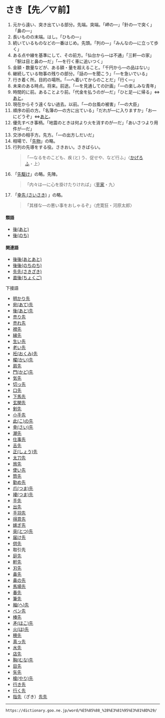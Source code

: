 # さき【先／▽前】

1. 元から遠い、突き出ている部分。先端。突端。「岬の―」「針の―で突く」「鼻の―」
2. 長いものの末端。はし。「ひもの―」
3. 続いているものなどの一番はじめ。先頭。「列の―」「みんなの―に立って歩く」
4. ある点や線を基準にして、その前方。「仙台から―は不通」「三軒―の家」「駅は目と鼻の―だ」「―を行く車に追いつく」
5. 金額・数量などが、ある額・量を超えること。「千円から―の品はない」
6. 継続している物事の残りの部分。「話の―を聞こう」「―を急いでいる」
7. 行き着く所。目的の場所。「―へ着いてからのことだ」「行く―」
8. 未来のある時点。将来。前途。「―を見通しての計画」「―の楽しみな青年」
9. 時間的に前。あることより前。「代金を払うのが―だ」「ひと足―に帰る」⇔[あと](https://dictionary.goo.ne.jp/word/%E5%BE%8C_%28%E3%81%82%E3%81%A8%29/#jn-5108)。
10. 現在からそう遠くない過去。以前。「―の台風の被害」「―の大臣」
11. 順序の前の方。「名簿の―の方に出ている」「だれが―に入りますか」「お―にどうぞ」⇔[あと](https://dictionary.goo.ne.jp/word/%E5%BE%8C_%28%E3%81%82%E3%81%A8%29/#jn-5108)。
12. 優先すべき事柄。「地震のときは何より火を消すのが―だ」「あいさつより用件が―だ」
13. 交渉の相手方。先方。「―の出方しだいだ」
14. 相場で、「[先物](https://dictionary.goo.ne.jp/word/%E5%85%88%E7%89%A9/#jn-86774)」の略。
15. 行列の先導をする役。さきおい。さきばらい。
    >「―なるをのこども、疾 (と) う、促せや、など行ふ」〈[かげろふ](https://dictionary.goo.ne.jp/word/%E8%9C%BB%E8%9B%89%E6%97%A5%E8%A8%98/#jn-39744)・上〉
16. 「[先駆け](https://dictionary.goo.ne.jp/word/%E5%85%88%E9%A7%86%E3%81%91/#jn-86648)」の略。先陣。
    >「内々は―に心を掛けたりければ」〈[平家](https://dictionary.goo.ne.jp/word/%E5%B9%B3%E5%AE%B6%E7%89%A9%E8%AA%9E/#jn-198120)・九〉
17. 「[幸先 (さいさき)](https://dictionary.goo.ne.jp/word/%E5%B9%B8%E5%85%88/#jn-85001) 」の略。
    >「其様な―の悪い事をおしゃるぞ」〈虎寛狂・河原太郎〉
        

#### 類語

-   [後(あと)](https://dictionary.goo.ne.jp/word/%E5%BE%8C_%28%E3%81%82%E3%81%A8%29/#jn-5108)
-   [後(のち)](https://dictionary.goo.ne.jp/word/%E5%BE%8C_%28%E3%81%AE%E3%81%A1%29/#jn-171992)

#### 関連語

-   [後後(あとあと)](https://dictionary.goo.ne.jp/word/%E5%BE%8C%E5%BE%8C_%28%E3%81%82%E3%81%A8%E3%81%82%E3%81%A8%29/#jn-5140)
-   [後後(のちのち)](https://dictionary.goo.ne.jp/word/%E5%BE%8C%E5%BE%8C_%28%E3%81%AE%E3%81%A1%E3%81%AE%E3%81%A1%29/#jn-172018)
-   [先先(さきざき)](https://dictionary.goo.ne.jp/word/%E5%85%88%E5%85%88_%28%E3%81%95%E3%81%8D%E3%81%96%E3%81%8D%29/#jn-86676)
-   [直後(ちょくご)](https://dictionary.goo.ne.jp/word/%E7%9B%B4%E5%BE%8C/#jn-145039)

下接語

-   [明かり先](https://dictionary.goo.ne.jp/word/%E6%98%8E%E3%82%8A%E5%85%88/#jn-2325)
-   [宛(あて)先](https://dictionary.goo.ne.jp/word/%E5%AE%9B%E5%85%88/#jn-5040)
-   [後(あと)先](https://dictionary.goo.ne.jp/word/%E5%BE%8C%E5%85%88_%28%E3%81%82%E3%81%A8%E3%81%95%E3%81%8D%29/#jn-5188)
-   [売り先](https://dictionary.goo.ne.jp/word/%E5%A3%B2%E5%85%88/#jn-20998)
-   [売れ先](https://dictionary.goo.ne.jp/word/%E5%A3%B2%E3%82%8C%E5%85%88/#jn-21210)
-   [襟先](https://dictionary.goo.ne.jp/word/%E8%A5%9F%E5%85%88/#jn-25613)
-   [縁先](https://dictionary.goo.ne.jp/word/%E7%B8%81%E5%85%88/#jn-26333)
-   [生い先](https://dictionary.goo.ne.jp/word/%E7%94%9F%E3%81%84%E5%85%88/#jn-27149)
-   [老い先](https://dictionary.goo.ne.jp/word/%E8%80%81%E3%81%84%E5%85%88/#jn-27151)
-   [衽(おくみ)先](https://dictionary.goo.ne.jp/word/%E8%A1%BD%E5%85%88/#jn-30471)
-   [櫂(かい)先](https://dictionary.goo.ne.jp/word/%E6%AB%82%E5%85%88/#jn-35920)
-   [肩先](https://dictionary.goo.ne.jp/word/%E8%82%A9%E5%85%88/#jn-41841)
-   [門(かど)先](https://dictionary.goo.ne.jp/word/%E9%96%80%E5%85%88/#jn-43289)
-   [気先](https://dictionary.goo.ne.jp/word/%E6%B0%97%E5%85%88/#jn-51547)
-   [切っ先](https://dictionary.goo.ne.jp/word/%E5%88%87%E3%81%A3%E5%85%88/#jn-52887)
-   [口先](https://dictionary.goo.ne.jp/word/%E5%8F%A3%E5%85%88/#jn-62020)
-   [下馬先](https://dictionary.goo.ne.jp/word/%E4%B8%8B%E9%A6%AC%E5%85%88/#jn-68695)
-   [玄関先](https://dictionary.goo.ne.jp/word/%E7%8E%84%E9%96%A2%E5%85%88/#jn-69350)
-   [剣先](https://dictionary.goo.ne.jp/word/%E5%89%A3%E5%85%88/#jn-69671)
-   [小手先](https://dictionary.goo.ne.jp/word/%E5%B0%8F%E6%89%8B%E5%85%88/#jn-80268)
-   [此(こ)の先](https://dictionary.goo.ne.jp/word/%E6%AD%A4%E3%81%AE%E5%85%88/#jn-81036)
-   [幸(さい)先](https://dictionary.goo.ne.jp/word/%E5%B9%B8%E5%85%88/#jn-85001)
-   [潮先](https://dictionary.goo.ne.jp/word/%E6%BD%AE%E5%85%88/#jn-94010)
-   [仕事先](https://dictionary.goo.ne.jp/word/%E4%BB%95%E4%BA%8B%E5%85%88/#jn-95844)
-   [舌先](https://dictionary.goo.ne.jp/word/%E8%88%8C%E5%85%88/#jn-97504)
-   [正(しょう)先](https://dictionary.goo.ne.jp/word/%E6%AD%A3%E5%85%88/#jn-108434)
-   [太刀先](https://dictionary.goo.ne.jp/word/%E5%A4%AA%E5%88%80%E5%85%88/#jn-136994)
-   [旅先](https://dictionary.goo.ne.jp/word/%E6%97%85%E5%85%88/#jn-138238)
-   [使い先](https://dictionary.goo.ne.jp/word/%E4%BD%BF%E3%81%84%E5%85%88/#jn-146521)
-   [筒先](https://dictionary.goo.ne.jp/word/%E7%AD%92%E5%85%88/#jn-147660)
-   [勤め先](https://dictionary.goo.ne.jp/word/%E5%8B%A4%E3%82%81%E5%85%88/#jn-147790)
-   [爪(つま)先](https://dictionary.goo.ne.jp/word/%E7%88%AA%E5%85%88/#jn-148141)
-   [褄(つま)先](https://dictionary.goo.ne.jp/word/%E8%A4%84%E5%85%88/#jn-148142)
-   [手先](https://dictionary.goo.ne.jp/word/%E6%89%8B%E5%85%88_%28%E3%81%A6%E3%81%95%E3%81%8D%29/#jn-151333)
-   [出先](https://dictionary.goo.ne.jp/word/%E5%87%BA%E5%85%88/#jn-151334)
-   [手羽先](https://dictionary.goo.ne.jp/word/%E6%89%8B%E7%BE%BD%E5%85%88/#jn-152226)
-   [得意先](https://dictionary.goo.ne.jp/word/%E5%BE%97%E6%84%8F%E5%85%88/#jn-157851)
-   [嫁ぎ先](https://dictionary.goo.ne.jp/word/%E5%AB%81%E3%81%8E%E5%85%88/#jn-159269)
-   [突(とつ)先](https://dictionary.goo.ne.jp/word/%E7%AA%81%E5%85%88/#jn-159369)
-   [届け先](https://dictionary.goo.ne.jp/word/%E5%B1%8A%E5%85%88/#jn-159599)
-   [供先](https://dictionary.goo.ne.jp/word/%E4%BE%9B%E5%85%88/#jn-160371)
-   取引先
-   [庭先](https://dictionary.goo.ne.jp/word/%E5%BA%AD%E5%85%88/#jn-168703)
-   [軒先](https://dictionary.goo.ne.jp/word/%E8%BB%92%E5%85%88/#jn-171739)
-   [刃先](https://dictionary.goo.ne.jp/word/%E5%88%83%E5%85%88/#jn-175766)
-   [鼻先](https://dictionary.goo.ne.jp/word/%E9%BC%BB%E5%85%88/#jn-178300)
-   [鼻の先](https://dictionary.goo.ne.jp/word/%E9%BC%BB%E3%81%AE%E5%85%88/#jn-178489)
-   [馬場先](https://dictionary.goo.ne.jp/word/%E9%A6%AC%E5%A0%B4%E5%85%88/#jn-178915)
-   [春先](https://dictionary.goo.ne.jp/word/%E6%98%A5%E5%85%88/#jn-180333)
-   [筆先](https://dictionary.goo.ne.jp/word/%E7%AD%86%E5%85%88/#jn-193935)
-   [舳(へ)先](https://dictionary.goo.ne.jp/word/%E8%88%B3%E5%85%88/#jn-198914)
-   [ペン先](https://dictionary.goo.ne.jp/word/%E3%83%9A%E3%83%B3%E5%85%88/#jn-200306)
-   [棒先](https://dictionary.goo.ne.jp/word/%E6%A3%92%E5%85%88/#jn-201574)
-   [矛(ほこ)先](https://dictionary.goo.ne.jp/word/%E7%9F%9B%E5%85%88/#jn-203685)
-   [火(ほ)先](https://dictionary.goo.ne.jp/word/%E7%81%AB%E5%85%88_%28%E3%81%BB%E3%81%95%E3%81%8D%29/#jn-203756)
-   [穂先](https://dictionary.goo.ne.jp/word/%E7%A9%82%E5%85%88/#jn-203757)
-   [真っ先](https://dictionary.goo.ne.jp/word/%E7%9C%9F%E3%81%A3%E5%85%88/#jn-208671)
-   [水先](https://dictionary.goo.ne.jp/word/%E6%B0%B4%E5%85%88/#jn-211664)
-   [店先](https://dictionary.goo.ne.jp/word/%E5%BA%97%E5%85%88/#jn-211935)
-   [胸(むな)先](https://dictionary.goo.ne.jp/word/%E8%83%B8%E5%85%88/#jn-215725)
-   [目先](https://dictionary.goo.ne.jp/word/%E7%9B%AE%E5%85%88/#jn-217289)
-   [矢先](https://dictionary.goo.ne.jp/word/%E7%9F%A2%E5%85%88/#jn-221717)
-   [槍(やり)先](https://dictionary.goo.ne.jp/word/%E6%A7%8D%E5%85%88/#jn-223372)
-   [行き先](https://dictionary.goo.ne.jp/word/%E8%A1%8C%E5%85%88/#jn-225015)
-   [行く先](https://dictionary.goo.ne.jp/word/%E8%A1%8C%E3%81%8F%E5%85%88/#jn-225186)
-   [指先](https://dictionary.goo.ne.jp/word/%E6%8C%87%E5%85%88/#jn-225628)（ざき）[先先](https://dictionary.goo.ne.jp/word/%E5%85%88%E5%85%88_%28%E3%81%95%E3%81%8D%E3%81%96%E3%81%8D%29/#jn-86676)

---
`https://dictionary.goo.ne.jp/word/%E5%85%88_%28%E3%81%95%E3%81%8D%29/`